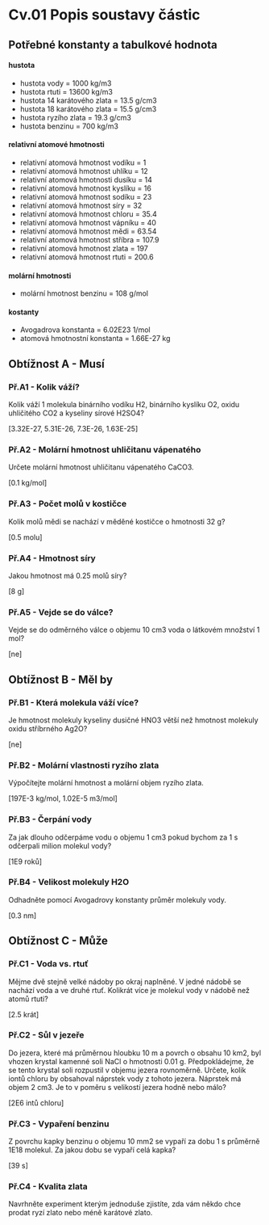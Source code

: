 # Cv.01 Popis soustavy částic

## Potřebné konstanty a tabulkové hodnota

#### hustota
* hustota vody = 1000 kg/m3
* hustota rtuti = 13600 kg/m3
* hustota 14 karátového zlata = 13.5 g/cm3
* hustota 18 karátového zlata = 15.5 g/cm3
* hustota ryzího zlata = 19.3 g/cm3
* hustota benzinu = 700 kg/m3

#### relativní atomové hmotnosti
* relativní atomová hmotnost vodíku = 1
* relativní atomová hmotnost uhlíku = 12
* relativní atomová hmotnosti dusíku = 14
* relativní atomová hmotnost kyslíku = 16
* relativní atomová hmotnost sodíku = 23
* relativní atomová hmotnost síry = 32
* relativní atomová hmotnost chloru = 35.4
* relativní atomová hmotnost vápníku = 40
* relativní atomová hmotnost mědi = 63.54
* relativní atomová hmotnost stříbra = 107.9
* relativní atomová hmotnost zlata = 197
* relativní atomová hmotnost rtuti = 200.6

#### molární hmotnosti
* molární hmotnost benzinu = 108 g/mol

#### kostanty
* Avogadrova konstanta = 6.02E23 1/mol
* atomová hmotnostní konstanta = 1.66E-27 kg

## Obtížnost A - Musí

### Př.A1 - Kolik váží?
Kolik váží 1 molekula binárního vodíku H2, binárního kyslíku O2, oxidu uhličitého CO2 a kyseliny sírové H2SO4?

[3.32E-27, 5.31E-26, 7.3E-26, 1.63E-25]

### Př.A2 - Molární hmotnost uhličitanu vápenatého
Určete molární hmotnost uhličitanu vápenatého CaCO3.

[0.1 kg/mol]

### Př.A3 - Počet molů v kostičce
Kolik molů mědi se nachází v měděné kostičce o hmotnosti 32 g?

[0.5 molu]

### Př.A4 - Hmotnost síry
Jakou hmotnost má 0.25 molů síry?

[8 g]

### Př.A5 - Vejde se do válce?
Vejde se do odměrného válce o objemu 10 cm3 voda o látkovém množství 1 mol?

[ne]



## Obtížnost B - Měl by

### Př.B1 - Která molekula váží více?
Je hmotnost molekuly kyseliny dusičné HNO3 větší než hmotnost molekuly oxidu stříbrného Ag2O?

[ne]

### Př.B2 - Molární vlastnosti ryzího zlata
Výpočítejte molární hmotnost a molární objem ryzího zlata.

[197E-3 kg/mol, 1.02E-5 m3/mol]

### Př.B3 - Čerpání vody
Za jak dlouho odčerpáme vodu o objemu 1 cm3 pokud bychom za 1 s odčerpali milion molekul vody?

[1E9 roků] 

### Př.B4 - Velikost molekuly H2O
Odhadněte pomocí Avogadrovy konstanty průměr molekuly vody.

[0.3 nm]



## Obtížnost C - Může

### Př.C1 - Voda vs. rtuť
Mějme dvě stejně velké nádoby po okraj naplněné. V jedné nádobě se nachází voda a ve druhé rtuť. Kolikrát více je molekul vody v nádobě než atomů rtuti?

[2.5 krát]

### Př.C2 - Sůl v jezeře
Do jezera, které má průměrnou hloubku 10 m a povrch o obsahu 10 km2, byl vhozen krystal kamenné soli NaCl o hmotnosti 0.01 g. Předpokládejme, že se tento krystal soli rozpustil v objemu jezera rovnoměrně. Určete, kolik iontů chloru by obsahoval náprstek vody z tohoto jezera. Náprstek má objem 2 cm3. Je to v poměru s velikostí jezera hodně nebo málo?

[2E6 intů chloru]

### Př.C3 - Vypaření benzinu
Z povrchu kapky benzinu o objemu 10 mm2 se vypaří za dobu 1 s průměrně 1E18 molekul. Za jakou dobu se vypaří celá kapka?

[39 s]

### Př.C4 - Kvalita zlata
Navrhněte experiment kterým jednoduše zjistíte, zda vám někdo chce prodat ryzí zlato nebo méně karátové zlato.
